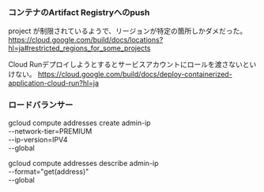### コンテナのArtifact Registryへのpush
project が制限されているようで、リージョンが特定の箇所しかダメだった。
https://cloud.google.com/build/docs/locations?hl=ja#restricted_regions_for_some_projects

Cloud Runデプロイしようとするとサービスアカウントにロールを渡さないといけない。
https://cloud.google.com/build/docs/deploy-containerized-application-cloud-run?hl=ja

### ロードバランサー
gcloud compute addresses create admin-ip \
    --network-tier=PREMIUM \
    --ip-version=IPV4 \
    --global

gcloud compute addresses describe admin-ip \
    --format="get(address)" \
    --global
